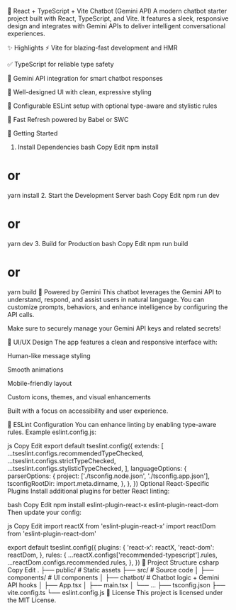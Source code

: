 🤖 React + TypeScript + Vite Chatbot (Gemini API)
A modern chatbot starter project built with React, TypeScript, and Vite. It features a sleek, responsive design and integrates with Gemini APIs to deliver intelligent conversational experiences.

✨ Highlights
⚡ Vite for blazing-fast development and HMR

✅ TypeScript for reliable type safety

🧠 Gemini API integration for smart chatbot responses

💅 Well-designed UI with clean, expressive styling

🧹 Configurable ESLint setup with optional type-aware and stylistic rules

🔄 Fast Refresh powered by Babel or SWC

🚀 Getting Started
1. Install Dependencies
bash
Copy
Edit
npm install
# or
yarn install
2. Start the Development Server
bash
Copy
Edit
npm run dev
# or
yarn dev
3. Build for Production
bash
Copy
Edit
npm run build
# or
yarn build
🤖 Powered by Gemini
This chatbot leverages the Gemini API to understand, respond, and assist users in natural language. You can customize prompts, behaviors, and enhance intelligence by configuring the API calls.

Make sure to securely manage your Gemini API keys and related secrets!

🎨 UI/UX Design
The app features a clean and responsive interface with:

Human-like message styling

Smooth animations

Mobile-friendly layout

Custom icons, themes, and visual enhancements

Built with a focus on accessibility and user experience.

🔧 ESLint Configuration
You can enhance linting by enabling type-aware rules. Example eslint.config.js:

js
Copy
Edit
export default tseslint.config({
  extends: [
    ...tseslint.configs.recommendedTypeChecked,
    ...tseslint.configs.strictTypeChecked,
    ...tseslint.configs.stylisticTypeChecked,
  ],
  languageOptions: {
    parserOptions: {
      project: ['./tsconfig.node.json', './tsconfig.app.json'],
      tsconfigRootDir: import.meta.dirname,
    },
  },
})
Optional React-Specific Plugins
Install additional plugins for better React linting:

bash
Copy
Edit
npm install eslint-plugin-react-x eslint-plugin-react-dom
Then update your config:

js
Copy
Edit
import reactX from 'eslint-plugin-react-x'
import reactDom from 'eslint-plugin-react-dom'

export default tseslint.config({
  plugins: {
    'react-x': reactX,
    'react-dom': reactDom,
  },
  rules: {
    ...reactX.configs['recommended-typescript'].rules,
    ...reactDom.configs.recommended.rules,
  },
})
📁 Project Structure
csharp
Copy
Edit
.
├── public/            # Static assets
├── src/               # Source code
│   ├── components/    # UI components
│   ├── chatbot/       # Chatbot logic + Gemini API hooks
│   ├── App.tsx
│   ├── main.tsx
│   └── ...
├── tsconfig.json
├── vite.config.ts
└── eslint.config.js
📖 License
This project is licensed under the MIT License.